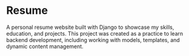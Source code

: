 # Resume

A personal resume website built with Django to showcase my skills, education, and projects. This project was created as a practice to learn backend development, including working with models, templates, and dynamic content management.
